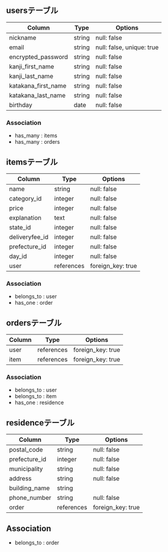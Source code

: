 ## usersテーブル

|Column             |Type            |Options       |
|-------------------|----------------|--------------|
|nickname           |string    |null: false   |
|email              |string    |null: false, unique: true|
|encrypted_password |string    |null: false   |
|kanji_first_name   |string    |null: false   |
|kanji_last_name    |string    |null: false   |
|katakana_first_name|string    |null: false   |
|katakana_last_name|string    |null: false   |
|birthday           |date      |null: false   |

### Association
- has_many : items
- has_many : orders

## itemsテーブル

|Column        |Type      |Options      |
|--------------|----------|-------------|
|name          |string    |null: false  |
|category_id   |integer   |null: false  |
|price         |integer   |null: false  |
|explanation   |text      |null: false  |
|state_id      |integer   |null: false  |
|deliveryfee_id|integer   |null: false  |
|prefecture_id |integer   |null: false  |
|day_id        |integer   |null: false  |
|user          |references|foreign_key: true|

### Association
- belongs_to : user
- has_one : order

## ordersテーブル

|Column       |Type      |Options    |
|-------------|----------|-----------|
|user         |references|foreign_key: true|
|item         |references|foreign_key: true|

### Association
- belongs_to : user
- belongs_to : item
- has_one : residence

## residenceテーブル

|Column          |Type      |Options      |
|----------------|----------|-------------|
|postal_code      |string    |null: false  |
|prefecture_id   |integer   |null: false  |
|municipality    |string    |null: false  |
|address         |string    |null: false  |
|building_name   |string    |             |
|phone_number    |string    |null: false  |
|order           |references|foreign_key: true|

## Association
- belongs_to : order
